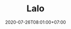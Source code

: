 ---
title     : "Lalo"
thumbnail : "lalo"
address   : "https://meetlalo.com"
sitemap   : false
date      : 2020-07-26T08:01:00+07:00
---